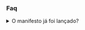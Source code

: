 
### Faq ###

<div class="faq__list">
  <details class="faq__item">
      <summary class="faq__question">
        O manifesto já foi lançado?
      </summary>
      <p class="faq__answer">
        Aguarde mais um pouco!
      </p>
    </details>
</div>
